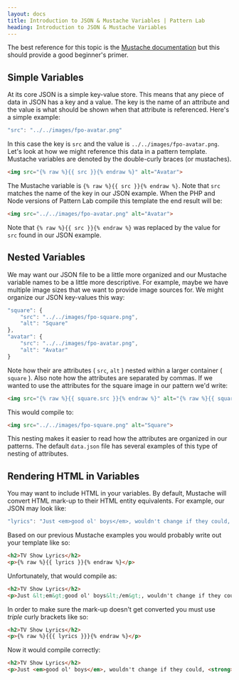 ```yaml
---
layout: docs
title: Introduction to JSON & Mustache Variables | Pattern Lab
heading: Introduction to JSON & Mustache Variables
---
```


The best reference for this topic is the [Mustache documentation](http://mustache.github.io/mustache.5.html) but this should provide a good beginner's primer.

## Simple Variables

At its core JSON is a simple key-value store. This means that any piece of data in JSON has a key and a value. The key is the name of an attribute and the value is what should be shown when that attribute is referenced. Here's a simple example:

```javascript
"src": "../../images/fpo-avatar.png"
```

In this case the key is `src` and the value is `../../images/fpo-avatar.png`. Let's look at how we might reference this data in a pattern template. Mustache variables are denoted by the double-curly braces (or mustaches).

```html
<img src="{% raw %}{{ src }}{% endraw %}" alt="Avatar">
```

The Mustache variable is `{% raw %}{{ src }}{% endraw %}`. Note that `src` matches the name of the key in our JSON example. When the PHP and Node versions of Pattern Lab compile this template the end result will be:

```html
<img src="../../images/fpo-avatar.png" alt="Avatar">
```

Note that `{% raw %}{{ src }}{% endraw %}` was replaced by the value for `src` found in our JSON example. 

## Nested Variables

We may want our JSON file to be a little more organized and our Mustache variable names to be a little more descriptive. For example, maybe we have multiple image sizes that we want to provide image sources for. We might organize our JSON key-values this way:

```javascript
"square": {
    "src": "../../images/fpo-square.png",
    "alt": "Square"
},
"avatar": {
    "src": "../../images/fpo-avatar.png",
    "alt": "Avatar"
}
```

Note how their are attributes ( `src`, `alt` ) nested within a larger container ( `square` ). Also note how the attributes are separated by commas. If we wanted to use the attributes for the square image in our pattern we'd write:

```html
<img src="{% raw %}{{ square.src }}{% endraw %}" alt="{% raw %}{{ square.alt }}{% endraw %}">
```

This would compile to:

```html
<img src="../../images/fpo-square.png" alt="Square">
```

This nesting makes it easier to read how the attributes are organized in our patterns. The default `data.json` file has several examples of this type of nesting of attributes.

## Rendering HTML in Variables

You may want to include HTML in your variables. By default, Mustache will convert HTML mark-up to their HTML entity equivalents. For example, our JSON may look like:

```javascript
"lyrics": "Just <em>good ol' boys</em>, wouldn't change if they could, <strong>fightin'</strong> the system like a true modern day Robin Hood."
```

Based on our previous Mustache examples you would probably write out your template like so:

```html
<h2>TV Show Lyrics</h2>
<p>{% raw %}{{ lyrics }}{% endraw %}</p>
```

Unfortunately, that would compile as:

```html
<h2>TV Show Lyrics</h2>
<p>Just &lt;em&gt;good ol' boys&lt;/em&gt;, wouldn't change if they could, &lt;strong&gt;fightin'&lt;/strong&gt; the system like a true modern day Robin Hood.</p>
```

In order to make sure the mark-up doesn't get converted you must use _triple_ curly brackets like so:

```html
<h2>TV Show Lyrics</h2>
<p>{% raw %}{{{ lyrics }}}{% endraw %}</p>
```

Now it would compile correctly:

```html
<h2>TV Show Lyrics</h2>
<p>Just <em>good ol' boys</em>, wouldn't change if they could, <strong>fightin'</strong> the system like a true modern day Robin Hood.</p>
```